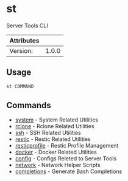 # st

Server Tools CLI

| Attributes       | &nbsp;
|------------------|-------------
| Version:         | 1.0.0

## Usage

```bash
st COMMAND
```

## Commands

- [system](st%20system) - System Related Utilities
- [rclone](st%20rclone) - Rclone Related Utilities
- [ssh](st%20ssh) - SSH Related Utilities
- [restic](st%20restic) - Restic Related Utilities
- [resticprofile](st%20resticprofile) - Restic Profile Management
- [docker](st%20docker) - Docker Related Utilities
- [config](st%20config) - Configs Releted to Server Tools
- [network](st%20network) - Network Helper Scripts
- [completions](st%20completions) - Generate Bash Completions


